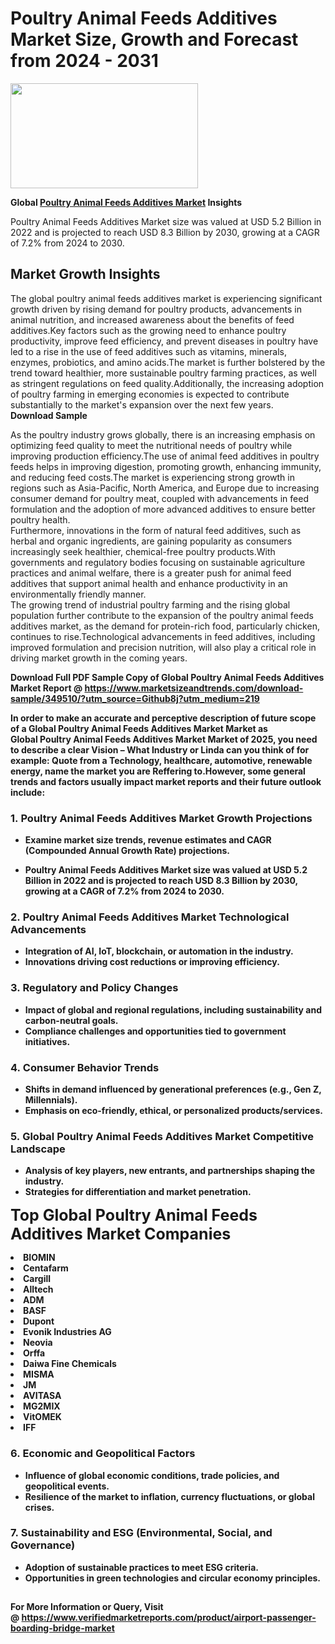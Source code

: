 <H1>Poultry Animal Feeds Additives Market Size, Growth and Forecast from 2024 - 2031</H1><img class="aligncenter size-medium wp-image-584254" src="https://thirdeyenews.in/wp-content/uploads/2024/09/Global-Market-Research-300x168.jpeg" alt="" width="300" height="168" /><p><strong>Global&nbsp;<a href="https://www.marketsizeandtrends.com/download-sample/349510/?utm_source=Github8j?utm_medium=219">Poultry Animal Feeds Additives Market</a> Insights</strong></p><p>Poultry Animal Feeds Additives Market size was valued at USD 5.2 Billion in 2022 and is projected to reach USD 8.3 Billion by 2030, growing at a CAGR of 7.2% from 2024 to 2030.</p><p><h2>Market Growth Insights</h2> <p>The global poultry animal feeds additives market is experiencing significant growth driven by rising demand for poultry products, advancements in animal nutrition, and increased awareness about the benefits of feed additives.Key factors such as the growing need to enhance poultry productivity, improve feed efficiency, and prevent diseases in poultry have led to a rise in the use of feed additives such as vitamins, minerals, enzymes, probiotics, and amino acids.The market is further bolstered by the trend toward healthier, more sustainable poultry farming practices, as well as stringent regulations on feed quality.Additionally, the increasing adoption of poultry farming in emerging economies is expected to contribute substantially to the market's expansion over the next few years.<br><strong>Download Sample</strong></p> <p>As the poultry industry grows globally, there is an increasing emphasis on optimizing feed quality to meet the nutritional needs of poultry while improving production efficiency.The use of animal feed additives in poultry feeds helps in improving digestion, promoting growth, enhancing immunity, and reducing feed costs.The market is experiencing strong growth in regions such as Asia-Pacific, North America, and Europe due to increasing consumer demand for poultry meat, coupled with advancements in feed formulation and the adoption of more advanced additives to ensure better poultry health.<br>Furthermore, innovations in the form of natural feed additives, such as herbal and organic ingredients, are gaining popularity as consumers increasingly seek healthier, chemical-free poultry products.With governments and regulatory bodies focusing on sustainable agriculture practices and animal welfare, there is a greater push for animal feed additives that support animal health and enhance productivity in an environmentally friendly manner.<br>The growing trend of industrial poultry farming and the rising global population further contribute to the expansion of the poultry animal feeds additives market, as the demand for protein-rich food, particularly chicken, continues to rise.Technological advancements in feed additives, including improved formulation and precision nutrition, will also play a critical role in driving market growth in the coming years.<br><strong></p><p><span class=""><strong>Download Full PDF Sample Copy of Global Poultry Animal Feeds Additives Market Report</strong> @ <a href="https://www.marketsizeandtrends.com/download-sample/349510/?utm_source=Github8j?utm_medium=219" target="_blank">https://www.marketsizeandtrends.com/download-sample/349510/?utm_source=Github8j?utm_medium=219</a></span></p><p>In order to make an accurate and perceptive description of future scope of a Global&nbsp;Poultry Animal Feeds Additives Market Market as Global&nbsp;Poultry Animal Feeds Additives Market Market of 2025, you need to describe a clear Vision &ndash; What Industry or Linda can you think of for example: Quote from a Technology, healthcare, automotive, renewable energy, name the market you are Reffering to.However, some general trends and factors usually impact market reports and their future outlook include:</p><h3>1.&nbsp;<strong>Poultry Animal Feeds Additives Market Growth Projections</strong></h3><ul><li>Examine market size trends, revenue estimates and CAGR (Compounded Annual Growth Rate) projections.</li><li><p>Poultry Animal Feeds Additives Market size was valued at USD 5.2 Billion in 2022 and is projected to reach USD 8.3 Billion by 2030, growing at a CAGR of 7.2% from 2024 to 2030.</p></li></ul><h3>2.&nbsp;<strong>Poultry Animal Feeds Additives Market Technological Advancements</strong></h3><ul><li>Integration of AI, IoT, blockchain, or automation in the industry.</li><li>Innovations driving cost reductions or improving efficiency.</li></ul><h3>3.&nbsp;<strong>Regulatory and Policy Changes</strong></h3><ul><li>Impact of global and regional regulations, including sustainability and carbon-neutral goals.</li><li>Compliance challenges and opportunities tied to government initiatives.</li></ul><h3>4.&nbsp;<strong>Consumer Behavior Trends</strong></h3><ul><li>Shifts in demand influenced by generational preferences (e.g., Gen Z, Millennials).</li><li>Emphasis on eco-friendly, ethical, or personalized products/services.</li></ul><h3>5.&nbsp;<strong>Global Poultry Animal Feeds Additives Market Competitive Landscape</strong></h3><ul><li>Analysis of key players, new entrants, and partnerships shaping the industry.</li><li>Strategies for differentiation and market penetration.</li></ul><p data-pm-slice="1 1 []"><span style="color: inherit; font-family: inherit; font-size: 25px;">Top Global Poultry Animal Feeds Additives Market Companies</span></p><div class="" data-test-id=""><p><li>BIOMIN</li><li> Centafarm</li><li> Cargill</li><li> Alltech</li><li> ADM</li><li> BASF</li><li> Dupont</li><li> Evonik Industries AG</li><li> Neovia</li><li> Orffa</li><li> Daiwa Fine Chemicals</li><li> MISMA</li><li> JM</li><li> AVITASA</li><li> MG2MIX</li><li> VitOMEK</li><li> IFF</li></p></div><h3>6.&nbsp;<strong>Economic and Geopolitical Factors</strong></h3><ul><li>Influence of global economic conditions, trade policies, and geopolitical events.</li><li>Resilience of the market to inflation, currency fluctuations, or global crises.</li></ul><h3>7.&nbsp;<strong>Sustainability and ESG (Environmental, Social, and Governance)</strong></h3><ul><li>Adoption of sustainable practices to meet ESG criteria.</li><li>Opportunities in green technologies and circular economy principles.</li></ul><h2><strong style="font-size: 14px;">For More Information or Query, Visit @&nbsp;</strong><a style="background-color: #ffffff; font-size: 14px;" href="https://www.marketsizeandtrends.com/report/poultry-animal-feeds-additives-market/" target="_blank">https://www.verifiedmarketreports.com/product/airport-passenger-boarding-bridge-market</a></h2>